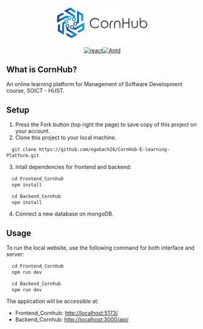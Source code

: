 <p align="center">
  <img width="50%" src="./Frontend_Cornhub/src/assets/CornHub.png" />
</p>
<p align="center">
  <a href="https://reactjs.org/"><img src="https://img.shields.io/badge/React-18.2.0-blue.svg?style=flat-square" alt="react" title="React" /></a><!--
  --><a href="https://ant.design/"><img src="https://img.shields.io/badge/Ant%20Design-5.5.2-blue.svg?style=flat-square" alt="Antd" title="antd" /></a>
</p>

## What is CornHub? 
An online learning platform for Management of Software Development course, SOICT - HUST.

## Setup  
1. Press the Fork button (top right the page) to save copy of this project on your account.
2. Clone this project to your local machine.

```shell
  git clone https://github.com/ngobach26/CornHub-E-learning-Platform.git
```
3. Intall dependencies for frontend and backend:
```shell
  cd Frontend_Cornhub
  npm install
```
```shell
  cd Backend_Cornhub
  npm install
```
4. Connect a new database on mongoDB.

## Usage
To run the local website, use the following command for both interface and server:

```shell
  cd Frontend_Cornhub
  npm run dev
```

```shell
  cd Backend_Cornhub
  npm run dev
```
The application will be accessible at:

- Frontend_Cornhub: [http://localhost:5173/](http://localhost:5173/)
- Backend_Cornhub: [http://localhost:3000/api/](http://localhost:3000/api/)